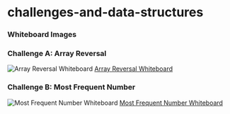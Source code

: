 # challenges-and-data-structures
### Whiteboard Images

### Challenge A: Array Reversal
![Array Reversal Whiteboard](../white-borde/a.png)
[Array Reversal Whiteboard](https://miro.com/app/board/uXjVK-uV6i0=/)

### Challenge B: Most Frequent Number
![Most Frequent Number Whiteboard](../white-borde/b.png)
[Most Frequent Number Whiteboard](https://miro.com/app/board/uXjVK-_x9WA=/)
